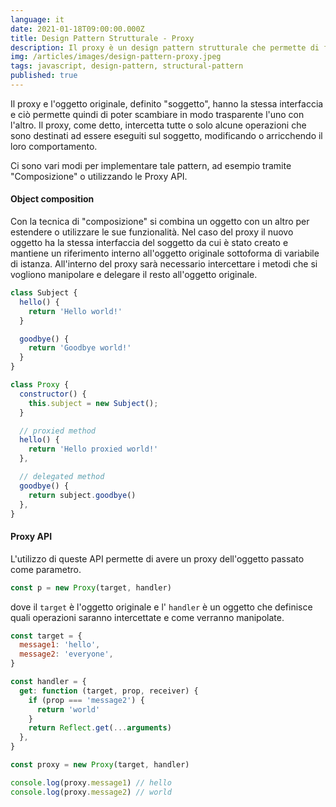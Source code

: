 ```yaml
---
language: it
date: 2021-01-18T09:00:00.000Z
title: Design Pattern Strutturale - Proxy
description: Il proxy è un design pattern strutturale che permette di fornire un sostituto al posto di un altro oggetto, fungendo da filtro e offrendo la possibilità di effettuare operazioni prima o dopo che la richiesta arrivi all'oggetto originale.
img: /articles/images/design-pattern-proxy.jpeg
tags: javascript, design-pattern, structural-pattern
published: true
---
```


Il proxy e l'oggetto originale, definito "soggetto", hanno la stessa interfaccia e ciò permette quindi di poter scambiare in modo trasparente l'uno con l'altro. Il proxy, come detto, intercetta tutte o solo alcune operazioni che sono destinati ad essere eseguiti sul soggetto, modificando o arricchendo il loro comportamento.

Ci sono vari modi per implementare tale pattern, ad esempio tramite "Composizione" o utilizzando le Proxy API.

#### Object composition

Con la tecnica di "composizione" si combina un oggetto con un altro per estendere o utilizzare le sue funzionalità. Nel caso del proxy il nuovo oggetto ha la stessa interfaccia del soggetto da cui è stato creato e mantiene un riferimento interno all'oggetto originale sottoforma di variabile di istanza. All'interno del proxy sarà necessario intercettare i metodi che si vogliono manipolare e delegare il resto all'oggetto originale.

```javascript
class Subject {
  hello() {
    return 'Hello world!'
  }

  goodbye() {
    return 'Goodbye world!'
  }
}

class Proxy {
  constructor() {
    this.subject = new Subject();
  }

  // proxied method
  hello() {
    return 'Hello proxied world!'
  },

  // delegated method
  goodbye() {
    return subject.goodbye()
  },
}
```

#### Proxy API

L'utilizzo di queste API permette di avere un proxy dell'oggetto passato come parametro.

```javascript
const p = new Proxy(target, handler)
```

dove il `target` è l'oggetto originale e l' `handler` è un oggetto che definisce quali operazioni saranno intercettate e come verranno manipolate.

```javascript
const target = {
  message1: 'hello',
  message2: 'everyone',
}

const handler = {
  get: function (target, prop, receiver) {
    if (prop === 'message2') {
      return 'world'
    }
    return Reflect.get(...arguments)
  },
}

const proxy = new Proxy(target, handler)

console.log(proxy.message1) // hello
console.log(proxy.message2) // world
```
